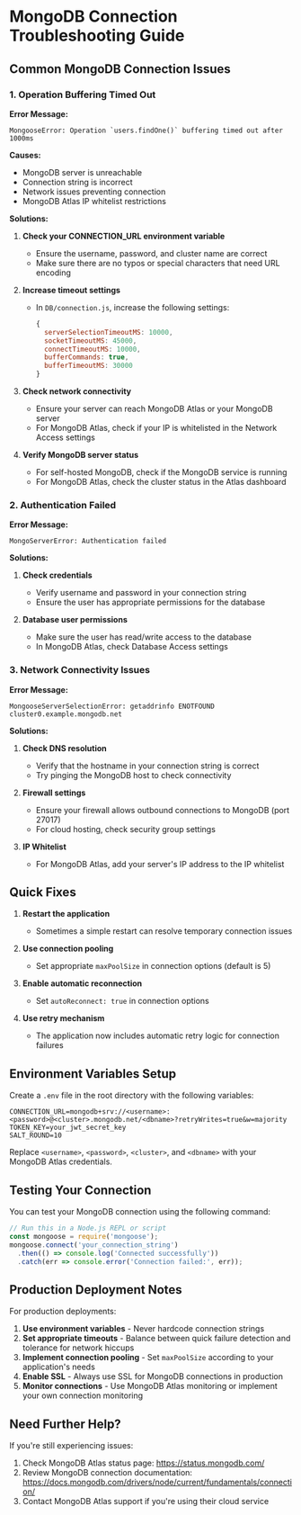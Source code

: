 # MongoDB Connection Troubleshooting Guide

## Common MongoDB Connection Issues

### 1. Operation Buffering Timed Out

**Error Message:**
```
MongooseError: Operation `users.findOne()` buffering timed out after 1000ms
```

**Causes:**
- MongoDB server is unreachable
- Connection string is incorrect
- Network issues preventing connection
- MongoDB Atlas IP whitelist restrictions

**Solutions:**
1. **Check your CONNECTION_URL environment variable**
   - Ensure the username, password, and cluster name are correct
   - Make sure there are no typos or special characters that need URL encoding

2. **Increase timeout settings**
   - In `DB/connection.js`, increase the following settings:
     ```javascript
     {
       serverSelectionTimeoutMS: 10000,
       socketTimeoutMS: 45000,
       connectTimeoutMS: 10000,
       bufferCommands: true,
       bufferTimeoutMS: 30000
     }
     ```

3. **Check network connectivity**
   - Ensure your server can reach MongoDB Atlas or your MongoDB server
   - For MongoDB Atlas, check if your IP is whitelisted in the Network Access settings

4. **Verify MongoDB server status**
   - For self-hosted MongoDB, check if the MongoDB service is running
   - For MongoDB Atlas, check the cluster status in the Atlas dashboard

### 2. Authentication Failed

**Error Message:**
```
MongoServerError: Authentication failed
```

**Solutions:**
1. **Check credentials**
   - Verify username and password in your connection string
   - Ensure the user has appropriate permissions for the database

2. **Database user permissions**
   - Make sure the user has read/write access to the database
   - In MongoDB Atlas, check Database Access settings

### 3. Network Connectivity Issues

**Error Message:**
```
MongooseServerSelectionError: getaddrinfo ENOTFOUND cluster0.example.mongodb.net
```

**Solutions:**
1. **Check DNS resolution**
   - Verify that the hostname in your connection string is correct
   - Try pinging the MongoDB host to check connectivity

2. **Firewall settings**
   - Ensure your firewall allows outbound connections to MongoDB (port 27017)
   - For cloud hosting, check security group settings

3. **IP Whitelist**
   - For MongoDB Atlas, add your server's IP address to the IP whitelist

## Quick Fixes

1. **Restart the application**
   - Sometimes a simple restart can resolve temporary connection issues

2. **Use connection pooling**
   - Set appropriate `maxPoolSize` in connection options (default is 5)

3. **Enable automatic reconnection**
   - Set `autoReconnect: true` in connection options

4. **Use retry mechanism**
   - The application now includes automatic retry logic for connection failures

## Environment Variables Setup

Create a `.env` file in the root directory with the following variables:

```
CONNECTION_URL=mongodb+srv://<username>:<password>@<cluster>.mongodb.net/<dbname>?retryWrites=true&w=majority
TOKEN_KEY=your_jwt_secret_key
SALT_ROUND=10
```

Replace `<username>`, `<password>`, `<cluster>`, and `<dbname>` with your MongoDB Atlas credentials.

## Testing Your Connection

You can test your MongoDB connection using the following command:

```javascript
// Run this in a Node.js REPL or script
const mongoose = require('mongoose');
mongoose.connect('your_connection_string')
  .then(() => console.log('Connected successfully'))
  .catch(err => console.error('Connection failed:', err));
```

## Production Deployment Notes

For production deployments:

1. **Use environment variables** - Never hardcode connection strings
2. **Set appropriate timeouts** - Balance between quick failure detection and tolerance for network hiccups
3. **Implement connection pooling** - Set `maxPoolSize` according to your application's needs
4. **Enable SSL** - Always use SSL for MongoDB connections in production
5. **Monitor connections** - Use MongoDB Atlas monitoring or implement your own connection monitoring

## Need Further Help?

If you're still experiencing issues:

1. Check MongoDB Atlas status page: https://status.mongodb.com/
2. Review MongoDB connection documentation: https://docs.mongodb.com/drivers/node/current/fundamentals/connection/
3. Contact MongoDB Atlas support if you're using their cloud service 